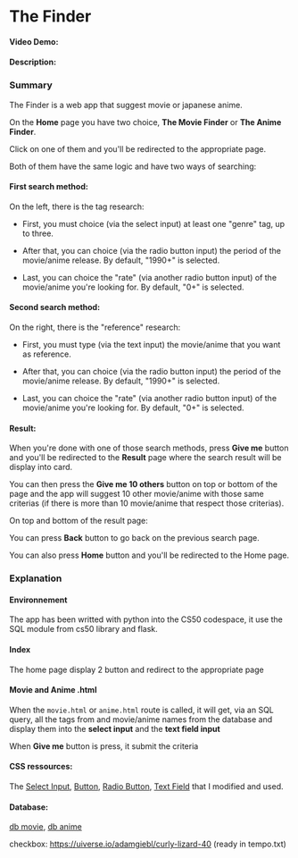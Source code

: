 # The Finder
#### Video Demo:  <URL HERE>
#### Description:

### Summary
The Finder is a web app that suggest movie or japanese anime.

On the **Home** page you have two choice, **The Movie Finder** or **The Anime Finder**.

Click on one of them and you'll be redirected to the appropriate page.


Both of them have the same logic and have two ways of searching:

#### First search method:

On the left, there is the tag research:

- First, you must choice (via the select input) at least one "genre" tag, up to three.

- After that, you can choice (via the radio button input) the period of the movie/anime release. By default, "1990+" is selected.

- Last, you can choice the "rate" (via another radio button input) of the movie/anime you're looking for. By default, "0+" is selected.

#### Second search method:

On the right, there is the "reference" research:

- First, you must type (via the text input) the movie/anime that you want as reference.

- After that, you can choice (via the radio button input) the period of the movie/anime release. By default, "1990+" is selected.

- Last, you can choice the "rate" (via another radio button input) of the movie/anime you're looking for. By default, "0+" is selected.

#### Result:

When you're done with one of those search methods, press **Give me** button and you'll be redirected to the **Result** page where the search result will be display into card.

You can then press the **Give me 10 others** button on top or bottom of the page and the app will suggest 10 other movie/anime with those same criterias (if there is more than 10 movie/anime that respect those criterias).

On top and bottom of the result page:

You can press **Back** button to go back on the previous search page.

You can also press **Home** button and you'll be redirected to the Home page.




### Explanation

#### Environnement

The app has been writted with python into the CS50 codespace, it use the SQL module from cs50 library and flask.

#### Index

The home page display 2 button and redirect to the appropriate page

#### Movie and Anime .html

When the `movie.html` or `anime.html` route is called, it will get, via an SQL query, all the tags from  and movie/anime names from the database and display them into the **select input** and the **text field input**

When **Give me** button is press, it submit the criteria


#### CSS ressources:

The [Select Input](https://codepen.io/vkjgr/pen/VYMeXp), [Button](https://uiverse.io/adamgiebl/rare-moose-45),
[Radio Button](https://uiverse.io/gharsh11032000/moody-dog-23), [Text Field](https://codepen.io/webcrafterscz/pen/WLxzyQ)
that I modified and used.

#### Database:
[db movie](https://www.kaggle.com/datasets/disham993/9000-movies-dataset), [db anime](https://www.kaggle.com/datasets/dbdmobile/myanimelist-dataset)

checkbox:
https://uiverse.io/adamgiebl/curly-lizard-40 (ready in tempo.txt)








